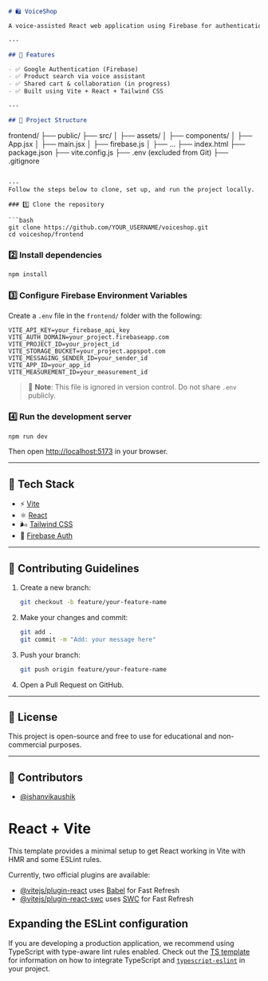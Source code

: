 
```markdown
# 🛍️ VoiceShop

A voice-assisted React web application using Firebase for authentication and product search.

---

## 🚀 Features

- ✅ Google Authentication (Firebase)
- ✅ Product search via voice assistant
- ✅ Shared cart & collaboration (in progress)
- ✅ Built using Vite + React + Tailwind CSS

---

## 📁 Project Structure

```

frontend/
├── public/
├── src/
│   ├── assets/
│   ├── components/
│   ├── App.jsx
│   ├── main.jsx
│   ├── firebase.js
│   ├── ...
├── index.html
├── package.json
├── vite.config.js
├── .env (excluded from Git)
├── .gitignore

````

---
Follow the steps below to clone, set up, and run the project locally.

### 1️⃣ Clone the repository

```bash
git clone https://github.com/YOUR_USERNAME/voiceshop.git
cd voiceshop/frontend
````

### 2️⃣ Install dependencies

```bash
npm install
```

### 3️⃣ Configure Firebase Environment Variables

Create a `.env` file in the `frontend/` folder with the following:

```env
VITE_API_KEY=your_firebase_api_key
VITE_AUTH_DOMAIN=your_project.firebaseapp.com
VITE_PROJECT_ID=your_project_id
VITE_STORAGE_BUCKET=your_project.appspot.com
VITE_MESSAGING_SENDER_ID=your_sender_id
VITE_APP_ID=your_app_id
VITE_MEASUREMENT_ID=your_measurement_id
```

> 📌 **Note**: This file is ignored in version control. Do not share `.env` publicly.

### 4️⃣ Run the development server

```bash
npm run dev
```

Then open [http://localhost:5173](http://localhost:5173) in your browser.

---

## 🔧 Tech Stack

* ⚡ [Vite](https://vitejs.dev/)
* ⚛️ [React](https://reactjs.org/)
* 🌬️ [Tailwind CSS](https://tailwindcss.com/)
* 🔐 [Firebase Auth](https://firebase.google.com/)

---

## 🤝 Contributing Guidelines

1. Create a new branch:

   ```bash
   git checkout -b feature/your-feature-name
   ```

2. Make your changes and commit:

   ```bash
   git add .
   git commit -m "Add: your message here"
   ```

3. Push your branch:

   ```bash
   git push origin feature/your-feature-name
   ```

4. Open a Pull Request on GitHub.

---

## 📄 License

This project is open-source and free to use for educational and non-commercial purposes.

---

## 👥 Contributors

* [@ishanvikaushik](https://github.com/ishanvikaushik)
  



# React + Vite

This template provides a minimal setup to get React working in Vite with HMR and some ESLint rules.

Currently, two official plugins are available:

- [@vitejs/plugin-react](https://github.com/vitejs/vite-plugin-react/blob/main/packages/plugin-react) uses [Babel](https://babeljs.io/) for Fast Refresh
- [@vitejs/plugin-react-swc](https://github.com/vitejs/vite-plugin-react/blob/main/packages/plugin-react-swc) uses [SWC](https://swc.rs/) for Fast Refresh

## Expanding the ESLint configuration

If you are developing a production application, we recommend using TypeScript with type-aware lint rules enabled. Check out the [TS template](https://github.com/vitejs/vite/tree/main/packages/create-vite/template-react-ts) for information on how to integrate TypeScript and [`typescript-eslint`](https://typescript-eslint.io) in your project.
